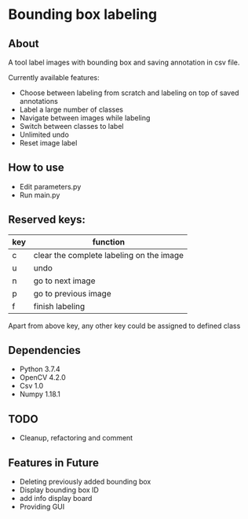 # Bounding box labeling

## About
A tool label images with bounding box and saving annotation in csv file.

Currently available features:
* Choose between labeling from scratch and labeling on top of saved annotations 
* Label a large number of classes
* Navigate between images while labeling
* Switch between classes to label
* Unlimited undo
* Reset image label

## How to use
* Edit parameters.py
* Run main.py

## Reserved keys:
| key | function                                 |
| --- | ---------------------------------------- |
| c   | clear the complete labeling on the image |
| u   | undo                                     |
| n   | go to next image                         |
| p   | go to previous image                     |
| f   | finish labeling                          |

Apart from above key, any other key could be assigned to defined class

## Dependencies 
* Python 3.7.4
* OpenCV 4.2.0
* Csv 1.0
* Numpy 1.18.1

## TODO
* Cleanup, refactoring and comment

## Features in Future
* Deleting previously added bounding box
* Display bounding box ID
* add info display board
* Providing GUI